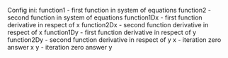 Config ini:
function1 - first function in system of equations
function2 - second function in system of equations
function1Dx - first function derivative in respect of x
function2Dx - second function derivative in respect of x
function1Dy - first function derivative in respect of y
function2Dy - second function derivative in respect of y
x - iteration zero answer x
y - iteration zero answer y
